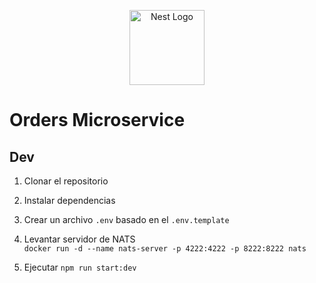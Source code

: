 <p align="center">
  <a href="http://nestjs.com/" target="blank"><img src="https://nestjs.com/img/logo-small.svg" width="120" alt="Nest Logo" /></a>
</p>

# Orders Microservice

## Dev

1. Clonar el repositorio
2. Instalar dependencias
3. Crear un archivo `.env` basado en el `.env.template`
4. Levantar servidor de NATS  
   `docker run -d --name nats-server -p 4222:4222 -p 8222:8222 nats`

5. Ejecutar `npm run start:dev`
